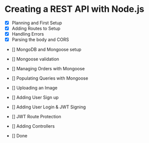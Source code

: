 # Creating a REST API with Node.js

* [x] Planning and First Setup
* [x] Adding Routes to Setup 
* [x] Handling Errors
* [x] Parsing the body and CORS
* [] MongoDB and Mongoose setup 
* [] Mongoose validation 
* [] Managing Orders with Mongoose
* [] Populating Queries with Mongoose
* [] Uploading an Image
* [] Adding User Sign up
* [] Adding User Login & JWT Signing
* [] JWT Route Protection 
* [] Adding Controllers

* [] Done
